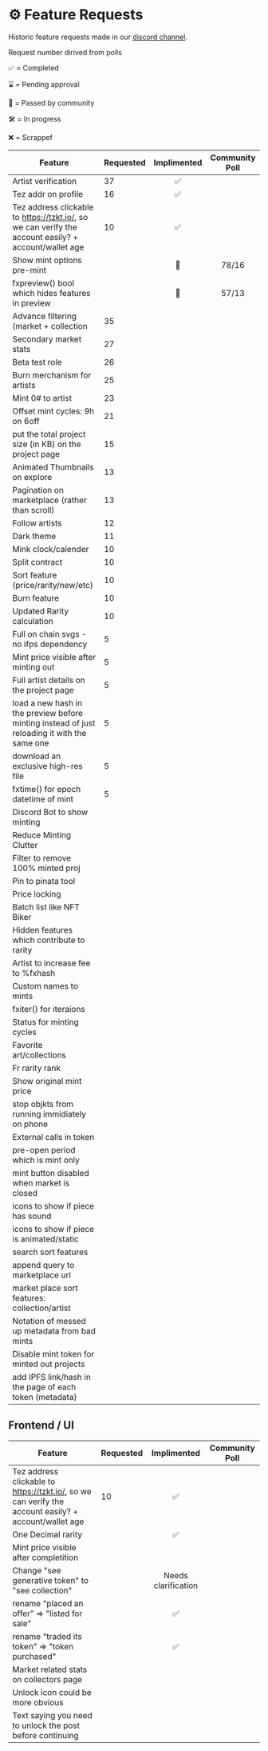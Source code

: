 # ⚙ Feature Requests

Historic feature requests made in our [discord channel](https://discord.gg/WDXQtzM4).

Request number dirived from polls

✅ = Completed

⌛ = Pending approval

🎉 = Passed by community

🛠 = In progress

❌ = Scrappef

| Feature                                                                                              | Requested | Implimented | Community Poll |
| ---------------------------------------------------------------------------------------------------- | --------- | :---------: | :------------: |
| Artist verification                                                                                  | 37        | ✅           |                |
| Tez addr on profile                                                                                  | 16        | ✅           |                |
| Tez address clickable to https://tzkt.io/, so we can verify the account easily? + account/wallet age | 10        | ✅           |                |
| Show mint options pre-mint                                                                           |           | 🎉          | 78/16          |
| fxpreview() bool which hides features in preview                                                     |           | 🎉          | 57/13          |
| Advance filtering (market + collection                                                               | 35        |             |                |
| Secondary market stats                                                                               | 27        |             |                |
| Beta test role                                                                                       | 26        |             |                |
| Burn merchanism for artists                                                                          | 25        |             |                |
| Mint 0# to artist                                                                                    | 23        |             |                |
| Offset mint cycles: 9h on 6off                                                                       | 21        |             |                |
| put the total project size (in KB) on the project page                                               | 15        |
| Animated Thumbnails on explore                                                                       | 13        |             |                |
| Pagination on marketplace (rather than scroll)                                                       | 13        |             |                |
| Follow artists                                                                                       | 12        |             |                |
| Dark theme                                                                                           | 11        |             |                |
| Mink clock/calender                                                                                  | 10        |             |                |
| Split contract                                                                                       | 10        |             |                |
| Sort feature (price/rarity/new/etc)                                                                  | 10        |             |                |
| Burn feature                                                                                         | 10        |             |                |
| Updated Rarity calculation                                                                           | 10        |             |                |
| Full on chain svgs - no ifps dependency                                                              | 5         |
| Mint price visible after minting out                                                                 | 5         |             |                |
| Full artist details on the project page                                                              | 5         |             |                |
| load a new hash in the preview before minting instead of just reloading it with the same one         | 5         |             |                |
| download an exclusive high-res file                                                                  | 5         |             |                |
| fxtime() for epoch datetime of mint                                                                  | 5         |             |                |
| Discord Bot to show minting                                                                          |           |             |                |
| Reduce Minting Clutter                                                                               |           |             |                |
| Filter to remove 100% minted proj                                                                    |           |             |                |
| Pin to pinata tool                                                                                   |           |             |                |
| Price locking                                                                                        |           |             |                |
| Batch list like NFT Biker                                                                            |           |             |                |
| Hidden features which contribute to rarity                                                           |           |             |                |
| Artist to increase fee to %fxhash                                                                    |           |             |                |
| Custom names to mints                                                                                |           |             |                |
| fxiter() for iteraions                                                                               |           |             |                |
| Status for minting cycles                                                                            |           |             |                |
| Favorite art/collections                                                                             |           |             |                |
| Fr rarity rank                                                                                       |           |             |                |
| Show original mint price                                                                             |           |             |                |
| stop objkts from running immidiately on phone                                                        |           |             |                |
| External calls in token                                                                              |           |             |                |
| pre-open period which is mint only                                                                   |           |             |                |
| mint button disabled when market is closed                                                           |           |             |                |
| icons to show if piece has sound                                                                     |           |             |                |
| icons to show if piece is animated/static                                                            |           |             |                |
| search sort features                                                                                 |           |             |                |
| append query to marketplace url                                                                      |           |             |                |
| market place sort features: collection/artist                                                        |           |             |                |
| Notation of messed up metadata from bad mints                                                        |           |             |                |
| Disable mint token for minted out projects                                                           |           |             |                |
| add IPFS link/hash in the page of each token (metadata)                                              |

## Frontend / UI

| Feature                                                                                              | Requested | Implimented         | Community Poll |
| ---------------------------------------------------------------------------------------------------- | --------- | :-----------------: | -------------- |
| Tez address clickable to https://tzkt.io/, so we can verify the account easily? + account/wallet age | 10        | ✅                   |                |
| One Decimal rarity                                                                                   |           | ✅                   |
| Mint price visible after completition                                                                |
| Change  "see generative token" to "see collection"                                                   |           | Needs clarification |
| rename "placed an offer" => "listed for sale"                                                        |           | ✅                   |
| rename "traded its token" => "token purchased"                                                       |           | ✅                   |
| Market related stats on collectors page                                                              |
| Unlock icon could be more obvious                                                                    |
| Text saying you need to unlock the post before continuing                                            |